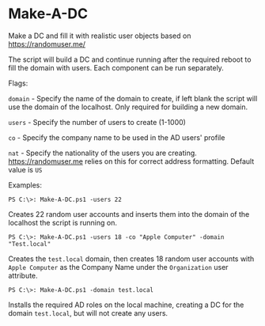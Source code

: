 # Make-A-DC
Make a DC and fill it with realistic user objects based on https://randomuser.me/

The script will build a DC and continue running after the required reboot to fill the domain with users. Each component can be run separately.

Flags:

`domain` - Specify the name of the domain to create, if left blank the script will use the domain of the localhost. Only required for building a new domain.

`users` - Specify the number of users to create (1-1000)

`co` - Specify the company name to be used in the AD users' profile

`nat` - Specify the nationality of the users you are creating. https://randomuser.me relies on this for correct address formatting. Default value is `US`

Examples:

`PS C:\>: Make-A-DC.ps1 -users 22`

Creates 22 random user accounts and inserts them into the domain of the localhost the script is running on.

`PS C:\>: Make-A-DC.ps1 -users 18 -co "Apple Computer" -domain "Test.local"`

Creates the `test.local` domain, then creates 18 random user accounts with `Apple Computer` as the Company Name under the `Organization` user attribute.

`PS C:\>: Make-A-DC.ps1 -domain test.local`

Installs the required AD roles on the local machine, creating a DC for the domain `test.local`, but will not create any users.
